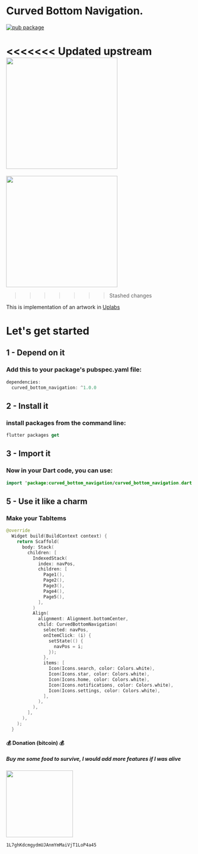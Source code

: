 # Curved Bottom Navigation.

[![pub package](https://img.shields.io/pub/v/curved_bottom_navigation.svg)](https://pub.dartlang.org/packages/curved_bottom_navigation)

<<<<<<< Updated upstream
<img src="https://github.com/imaNNeoFighT/curved_bottom_navigation/raw/master/repo_files/images/curved_bottom_navigation.gif" width="300">
=======
<img src="https://github.com/imaNNeoFighT/curved_bottom_navigation/raw/master/repo_files/uplabs_demo.gif" width="300">

>>>>>>> Stashed changes

This is implementation of an artwork in [Uplabs](https://www.uplabs.com/posts/gaming-app-design-fdb8a2ac-0f96-418a-826e-361d55e11f4f)


# Let's get started

## 1 - Depend on it

### Add this to your package's pubspec.yaml file:

```kotlin
dependencies:
  curved_bottom_navigation: ^1.0.0
```

## 2 - Install it

### install packages from the command line:
```kotlin
flutter packages get
```

## 3 - Import it
### Now in your Dart code, you can use:
```kotlin
import 'package:curved_bottom_navigation/curved_bottom_navigation.dart';
```

## 5 - Use it like a charm
### Make your TabItems
```kotlin
@override
  Widget build(BuildContext context) {
    return Scaffold(
      body: Stack(
        children: [
          IndexedStack(
            index: navPos,
            children: [
              Page1(),
              Page2(),
              Page3(),
              Page4(),
              Page5(),
            ],
          )
          Align(
            alignment: Alignment.bottomCenter,
            child: CurvedBottomNavigation(
              selected: navPos,
              onItemClick: (i) {
                setState(() {
                  navPos = i;
                });
              },
              items: [
                Icon(Icons.search, color: Colors.white),
                Icon(Icons.star, color: Colors.white),
                Icon(Icons.home, color: Colors.white),
                Icon(Icons.notifications, color: Colors.white),
                Icon(Icons.settings, color: Colors.white),
              ],
            ),
          ),
        ],
      ),
    );
  }
```


#### :moneybag: Donation (bitcoin) :moneybag:
##### Buy me some food to survive, I would add more features if I was alive
<img src="https://github.com/imaNNeoFighT/fl_chart/raw/master/repo_files/images/bitcoin_public_key.jpg" width="180" >

`1L7ghKdcmgydmUJAnmYmMaiVjT1LoP4a45`